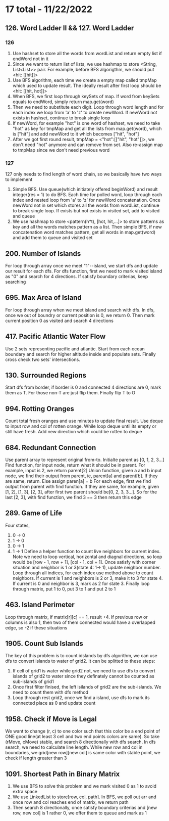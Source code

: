 # 17 total - 11/22/2022
## 126. Word Ladder II && 127. Word Ladder
### 126
1. Use hashset to store all the words from wordList and return empty list if endWord not in it
2. Since we want to return list of lists, we use hashmap to store <String, List<List<String>>> pair. For example, before BFS algorigthm, we should put <hit: [[hit]]>
3. Use BFS algorithm, each time we create a empty map called tmpMap which used to update result. The ideally result after first loop should be <hit: [[hit, hot]]>
4. When BFS, we first loop through keySets of map. If word from keySets equals to endWord, simply return map.get(word)
5. Then we need to substitute each digit. Loop through word length and for each index we loop from 'a' to 'z' to create newWord. If newWord not exists in hashset, continue to break single loop
6. If newWord, for example "hot" is one word of hashset, we need to take "hot" as key for tmpMap and get all the lists from map.get(word), which is ["hit"] and add newWord to it which becomes ["hit", "hot"]
7. After we got first round result, tmpMap = <"hot":[["hit", "hot"]]>, we don't need "hot" anymore and can remove from set. Also re-assign map to tmpMap since we don't need previous word
### 127
127 only needs to find length of word chain, so we basically have two ways to implement
1. Simple BFS. Use queue(which initiately offered beginWord) and result integer(res = 1) to do BFS. Each time for polled word, loop through each index and nested loop from 'a' to 'z' for newWord concatenation. Once newWord not in set which stores all the words from wordList, continue to break single loop. If exists but not exists in visited set, add to visited and queue
2. We use hashmap to store <pattern(h*t), [hot, hit,...]> to store patterns as key and all the words matches pattern as a list. Then simple BFS, if new concatenation word matches pattern, get all words in map.get(word) and add them to queue and visited set

## 200. Number of Islands
For loop through array once we meet "1"--island, we start dfs and update our result for each dfs.
For dfs function, first we need to mark visited island as "0" and search for 4 directions. If satisfy boundary criterias, keep searching

## 695. Max Area of Island
For loop through array when we meet island and search with dfs.
In dfs, once we out of boundry or current position is 0, we return 0. Then mark current position 0 as visited and search 4 directions

## 417. Pacific Atlantic Water Flow
Use 2 sets representing pacific and atlantic. Start from each ocean boundary and search for higher altitude inside and populate sets.
Finally cross check two sets' intersections.

## 130. Surrounded Regions
Start dfs from border, if border is 0 and connected 4 directions are 0, mark them as T.
For those non-T are just flip them. Finally flip T to O

## 994. Rotting Oranges
Count total fresh oranges and use minutes to update final result.
Use deque to input row and col of rotten orange.
While loop deque until its empty or still have fresh. Add new direction which could be rotten to deque

## 684. Redundant Connection
Use parent array to represent original from-to. Initialte parent as [0, 1, 2, 3...]
Find function, for input node, return what it should be in parent. For example, input is 2, we return parent[2]
Union function, given a and b input node, we find their output from parent, ie, parent[a] and parent[b]. If they are same, return. Else assign paren[a] = b
For each edge, first we find output from parent with find function. If they are same, for example, given [1, 2], [1, 3], [2, 3], after first two parent should be[0, 2, 3, 3...]. So for the last [2, 3], with find function, we find 3 == 3 then return this edge

## 289. Game of Life
Four states,
1. 0 -> 0
2. 1 -> 0
3. 0 -> 1
4. 1 -> 1
Define a helper function to count live neighbors for current index. Note we need to loop vertical, horizontal and diagnal directions, so loop would be [row - 1, row + 1], [col - 1, col + 1]. Once satisfy with corner situation and neighbor is 1 or 3(state 4: 1-> 1), update neighbor number.
Loop through all indices, for each index use method above to count neighbors. If current is 1 and neighbors is 2 or 3, make it to 3 for state 4. If current is 0 and neighbor is 3, mark as 2 for state 3.
Finally loop through matrix, put 1 to 0, put 3 to 1 and put 2 to 1

## 463. Island Perimeter
Loop through matrix, if matrix[r][c] == 1, result +4. If previous row or columns is also 1, then two of them connected would have a overlapped edge, so -2 if these situations


## 1905. Count Sub Islands
The key of this problem is to count idslands by dfs algorithm, we can use dfs to convert islands to water of grid2. It can be splitted to these steps:
1. If cell of grid1 is water while grid2 not, we need to use dfs to convert islands of grid2 to water since they definately cannot be counted as sub-islands of grid1
2. Once first filter finised, the left isilands of grid2 are the sub-islands. We need to count them with dfs method
3. Loop through rest grid2, once we find a island, use dfs to mark its connected place as 0 and update count

## 1958. Check if Move is Legal
We want to change (r, c) to one color such that this color be a end point of ONE good line(at least 3 cell and two end points colors are same). So take (rMove, cMove) stable, and search 8 directionally with dfs search. In dfs search, we need to calculate line length. While new row and col in boundaries, we grid[new row][new col] is same color with stable point, we check if length greater than 3

## 1091. Shortest Path in Binary Matrix
1. We use BFS to solve this problem and we mark visited 0 as 1 to avoid extra space
2. We use LinkedList to store[row, col, path]. In BFS, we poll out arr and once row and col reaches end of matrix, we return path
3. Then search 8 directionally, once satisfy boundary criterias and [new row, new col] is 1 rather 0, we offer them to queue and mark as 1
